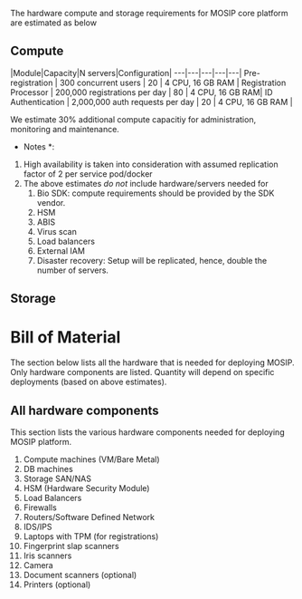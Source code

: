 
The hardware compute and storage requirements for MOSIP core platform are estimated as below

## Compute 

|Module|Capacity|N servers|Configuration|
---|---|---|---|---|
Pre-registration | 300 concurrent users | 20 | 4 CPU, 16 GB RAM |
Registration Processor | 200,000 registrations per day | 80 | 4 CPU, 16 GB RAM|
ID Authentication | 2,000,000 auth requests per day | 20 | 4 CPU, 16 GB RAM |

We estimate 30% additional compute capacitiy for administration, monitoring and maintenance.

* Notes *:
1.  High availability is taken into consideration with assumed replication factor of 2 per service pod/docker 
1.  The above estimates *do not* include hardware/servers needed for
    1. Bio SDK:  compute requirements should be provided by the SDK vendor.
    1. HSM
    1. ABIS
    1. Virus scan
    1. Load balancers
    1. External IAM
    1. Disaster recovery:  Setup will be replicated, hence, double the number of servers.

## Storage

# Bill of Material
The section below lists all the hardware that is needed for deploying MOSIP.  Only hardware components are listed.  Quantity will depend on specific deployments (based on above estimates).


## All hardware components 
This section lists the various hardware components needed for deploying MOSIP platform. 
1. Compute machines (VM/Bare Metal)
1. DB machines
1. Storage SAN/NAS 
1. HSM (Hardware Security Module)
1. Load Balancers
1. Firewalls
1. Routers/Software Defined Network
1. IDS/IPS
1. Laptops with TPM (for registrations)
1. Fingerprint slap scanners
1. Iris scanners
1. Camera
1. Document scanners (optional)
1. Printers (optional)




